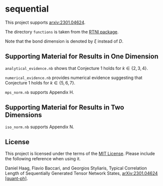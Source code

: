 # sequential

This project supports [arxiv:2301.04624](https://arxiv.org/abs/2301.04624).

The directory `functions` is taken from the [RTNI package](https://github.com/MotohisaFukuda/RTNI).

Note that the bond dimension is denoted by $\xi$ instead of $D$.

## Supporting Material for Results in One Dimension

`analytical_evidence.nb` shows that Conjecture 1 holds for  $k \in \lbrace 2, 3, 4 \rbrace$.

`numerical_evidence.nb` provides numerical evidence suggesting that Conjecture 1 holds for  $k \in \lbrace 5, 6, 7 \rbrace$.

`mps_norm.nb` supports Appendix H.

## Supporting Material for Results in Two Dimensions

`iso_norm.nb` supports Appendix N.

## License

This project is licensed under the terms of the [MIT License](LICENSE.md). Please include the following reference when using it.

Daniel Haag, Flavio Baccari, and Georgios Styliaris, Typical Correlation Length of Sequentially Generated Tensor Network States, [arXiv:2301.04624 [quant-ph]](https://arxiv.org/abs/2301.04624).
